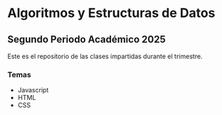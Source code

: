 # Algoritmos y Estructuras de Datos

## Segundo Periodo Académico 2025


Este es el repositorio de las clases impartidas durante el trimestre.

### Temas
- Javascript
- HTML
- CSS